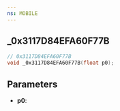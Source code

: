 ```yaml
---
ns: MOBILE
---
```

## _0x3117D84EFA60F77B

```c
// 0x3117D84EFA60F77B
void _0x3117D84EFA60F77B(float p0);
```


## Parameters
* **p0**: 

